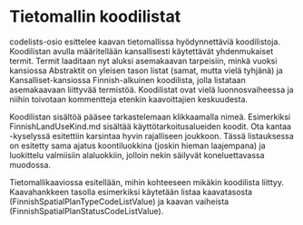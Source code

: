 # Tietomallin koodilistat

codelists-osio esittelee kaavan tietomallissa hyödynnettäviä koodilistoja. Koodilistan avulla määritellään kansallisesti käytettävät yhdenmukaiset termit. Termit laaditaan nyt aluksi asemakaavan tarpeisiin, minkä vuoksi kansiossa Abstraktit on yleisen tason listat (samat, mutta vielä tyhjänä) ja Kansalliset-kansiossa Finnish-alkuinen koodilista, jolla listataan asemakaavaan liittyvää termistöä. Koodilistat ovat vielä luonnosvaiheessa ja niihin toivotaan kommentteja etenkin kaavoittajien keskuudesta.

Koodilistan sisältöä pääsee tarkastelemaan klikkaamalla nimeä. Esimerkiksi FinnishLandUseKind.md sisältää käyttötarkoitusalueiden koodit. Ota kantaa -kyselyssä esitettiin karsintaa hyvin rajalliseen joukkoon. Tässä listauksessa on esitetty sama ajatus koontiluokkina (joskin hieman laajempana) ja luokittelu valmiisiin alaluokkiin, jolloin nekin säilyvät koneluettavassa muodossa.

Tietomallikaaviossa esitellään, mihin kohteeseen mikäkin koodilista liittyy. Kaavahankkeen tasolla esimerkiksi käytetään listaa kaavatasosta (FinnishSpatialPlanTypeCodeListValue) ja kaavan vaiheista (FinnishSpatialPlanStatusCodeListValue).
